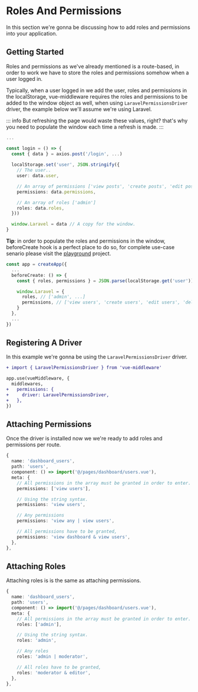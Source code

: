 # Roles And Permissions

In this section we're gonna be discussing how to add roles and permissions into your application.

## Getting Started

Roles and permissions as we've already mentioned is a route-based, in order to work we have to store the roles and permissions somehow when a user logged in.

Typically, when a user logged in we add the user, roles and permissions in the localStorage, vue-middleware requires the roles and permissions to be added to the window object as well, when using `LaravelPermissionsDriver` driver, the example below we'll assume we're using Laravel.

::: info
But refreshing the page would waste these values, right? that's why you need to populate the window each time a refresh is made.
:::

```ts
...

const login = () => {
  const { data } = axios.post('/login', ...)
  
  localStorage.set('user', JSON.stringify({
    // The user..
    user: data.user,

    // An array of permissions ['view posts', 'create posts', 'edit posts', ...]
    permissions: data.permissions,

    // An array of roles ['admin']
    roles: data.roles,
  }))

  window.Laravel = data // A copy for the window.
}
```

**Tip**: in order to populate the roles and permissions in the window, beforeCreate hook is a perfect place to do so, for complete use-case senario please visit the [playground](https://github.com/themustafaomar/vue-middleware/tree/main/packages/playground) project.

```ts
const app = createApp({
  ...
  beforeCreate: () => {
    const { roles, permissions } = JSON.parse(localStorage.get('user'))

    window.Laravel = {
      roles, // ['admin', ...]
      permissions, // ['view users', 'create users', 'edit users', 'delete users', ...]
    }
  },
  ...
})
```

## Registering A Driver

In this example we're gonna be using the `LaravelPermissionsDriver` driver.

```diff
+ import { LaravelPermissionsDriver } from 'vue-middleware'

app.use(vueMiddleware, {
  middlewares,
+   permissions: {
+     driver: LaravelPermissionsDriver,
+   },
})
```

## Attaching Permissions

Once the driver is installed now we we're ready to add roles and permissions per route.

```ts
{
  name: 'dashboard_users',
  path: 'users',
  component: () => import('@/pages/dashboard/users.vue'),
  meta: {
    // All permissions in the array must be granted in order to enter.
    permissions: ['view users'],

    // Using the string syntax.
    permissions: 'view users',

    // Any permissions
    permissions: 'view any | view users',

    // All permissions have to be granted,
    permissions: 'view dashboard & view users',
  },
},
```

## Attaching Roles

Attaching roles is is the same as attaching permissions.

```ts
{
  name: 'dashboard_users',
  path: 'users',
  component: () => import('@/pages/dashboard/users.vue'),
  meta: {
    // All permissions in the array must be granted in order to enter.
    roles: ['admin'],

    // Using the string syntax.
    roles: 'admin',

    // Any roles
    roles: 'admin | moderator',

    // All roles have to be granted,
    roles: 'moderator & editor',
  },
},
```